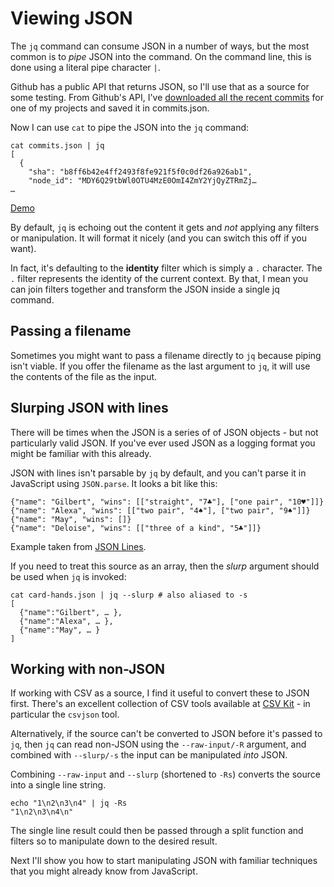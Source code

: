 # Viewing JSON

The `jq` command can consume JSON in a number of ways, but the most common is to _pipe_ JSON into the command. On the command line, this is done using a literal pipe character `|`.

Github has a public API that returns JSON, so I'll use that as a source for some testing. From Github's API, I've [downloaded all the recent commits](https://api.github.com/repos/remy/nodemon/commits) for one of my projects and saved it in commits.json.

Now I can use `cat` to pipe the JSON into the `jq` command:

```
cat commits.json | jq
[
  {
    "sha": "b8ff6b42e4ff2493f8fe921f5f0c0df26a926ab1",
    "node_id": "MDY6Q29tbWl0OTU4MzE0OmI4ZmY2YjQyZTRmZj…
…
```

[Demo](https://jqterm.com/5715535c2ec2badeeab6d8576099dccc?query=.)

By default, `jq` is echoing out the content it gets and _not_ applying any filters or manipulation. It will format it nicely (and you can switch this off if you want).

In fact, it's defaulting to the **identity** filter which is simply a `.` character. The `.` filter represents the identity of the current context. By that, I mean you can join filters together and transform the JSON inside a single jq command.

## Passing a filename

Sometimes you might want to pass a filename directly to `jq` because piping isn't viable. If you offer the filename as the last argument to `jq`, it will use the contents of the file as the input.

## Slurping JSON with lines

There will be times when the JSON is a series of of JSON objects - but not particularly valid JSON. If you've ever used JSON as a logging format you might be familiar with this already.

JSON with lines isn't parsable by `jq` by default, and you can't parse it in JavaScript using `JSON.parse`. It looks a bit like this:

```
{"name": "Gilbert", "wins": [["straight", "7♣"], ["one pair", "10♥"]]}
{"name": "Alexa", "wins": [["two pair", "4♠"], ["two pair", "9♠"]]}
{"name": "May", "wins": []}
{"name": "Deloise", "wins": [["three of a kind", "5♣"]]}
```

Example taken from [JSON Lines](http://jsonlines.org/examples/).

If you need to treat this source as an array, then the _slurp_ argument should be used when `jq` is invoked:

```
cat card-hands.json | jq --slurp # also aliased to -s
[
  {"name":"Gilbert", … },
  {"name":"Alexa", … },
  {"name":"May", … }
]
```

## Working with non-JSON

If working with CSV as a source, I find it useful to convert these to JSON first. There's an excellent collection of CSV tools available at [CSV Kit](https://csvkit.readthedocs.io/en/1.0.3/) - in particular the `csvjson` tool.

Alternatively, if the source can't be converted to JSON before it's passed to `jq`, then `jq` can read non-JSON using the `--raw-input/-R` argument, and combined with `--slurp/-s` the input can be manipulated _into_ JSON.

Combining `--raw-input` and `--slurp` (shortened to `-Rs`) converts the source into a single line string.

```
echo "1\n2\n3\n4" | jq -Rs
"1\n2\n3\n4\n"
```

The single line result could then be passed through a split function and filters so to manipulate down to the desired result.

Next I'll show you how to start manipulating JSON with familiar techniques that you might already know from JavaScript.